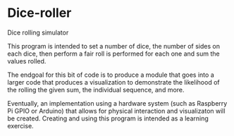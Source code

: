 # Dice-roller
Dice rolling simulator 

This program is intended to set a number of dice, the number of sides on each dice, then perform a fair roll is performed for each one and sum the values rolled. 

The endgoal for this bit of code is to produce a module that goes into a larger code that produces a visualization to demonstrate the likelihood of the rolling the given sum, the individual sequence, and more. 

Eventually, an implementation using a hardware system (such as Raspberry Pi GPIO or Arduino) that allows for physical interaction and visualizaton will be created. Creating and using this program is intended as a learning exercise. 
